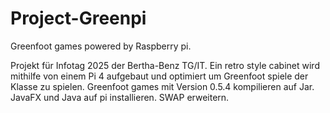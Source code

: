 # Project-Greenpi
Greenfoot games powered by Raspberry pi. 




Projekt für Infotag 2025 der Bertha-Benz TG/IT.
Ein retro style cabinet wird mithilfe von einem Pi 4 aufgebaut und optimiert um Greenfoot spiele der Klasse zu spielen.
Greenfoot games mit Version 0.5.4 kompilieren auf Jar.
JavaFX und Java auf pi installieren.
SWAP erweitern.
